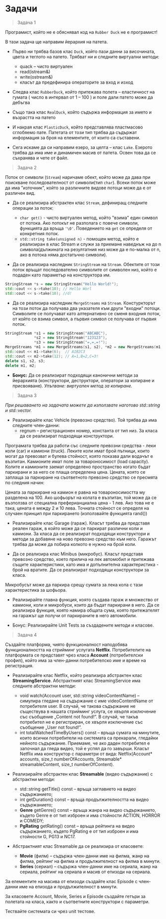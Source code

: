 # Задачи

> Задача 1

Програмист, който не е обяснявал код на `Rubber Duck` не е програмист!

В тази задача ще направим йерархия на патета.

- Първо ни трябва базов клас `Duck`, който пази данни за височината, цвета и теглото на патето. Трябват ни и следните виртуални методи:
  - quack – чисто виртуален
  - read(istream&)
  - write(ostream&)
  - класът да предефинира операторите за вход и изход

- Следва клас `RubberDuck`, който притежава полета – еластичност на гумата ( число в интервал от 1 – 100 ) и поле дали патето може да дебъгва
- Също така клас `RealDuck`, който съдържа информация за името и възрастта на патето
- И  накрая клас `PlasticDuck`, който представлява пластмасово сглобяемо пате. Патетата от този тип трябва да съдържат информация за броя на елементите, от които са съставени.
- Сега искаме да си направим езеро, за целта – клас `Lake`. Езерото трябва да има име и динамичен масив от патета. Освен това да се съхранява и чете от файл.


> Задача 2

Поток от символи (`Stream`) наричаме обект, който може да дава при поискване последователност от символи(тип `char`). Всеки поток може да има "източник", който за различните видове потоци може да е от различен вид.

- Да се реализира абстрактен клас `Stream`, дефиниращ следните операции за поток:
  - `char get()` - чисто виртуален метод, който "взима" един символ от потока. Ако потокът не разполага с повече символи, функцията да връща `'\0'`. Поведението на `get` се определя от конкретния поток.
  - `std::string take(unsigned n)` - помощен метод, който е реализиран в клас Stream и служи за приемане наведнъж на до n символа(дължината на резултатния низ може да е по-малка от n, ако в потока няма достатъчно символи).

- Да се реализира наследник `StringStream` на `Stream`. Обектите от този поток връщат последователно символите от символен низ, който е подаден като параметър на конструктора им.

```c++
StringStream *s = new StringStream("Hello World!");
std::cout << s->take(10); // Hello Worl
std::cout << s->take(10); //d!
```

- Да се реализира наследник `MergeStreams` на `Stream`. Констуркторът на този поток да получава два указателя към други  "входни" потоци. Символите се получават като алтернативно се сменя входния поток, от който се взима символ, а първия символ се получава от първия поток.

```c++
StringStream *s1 = new StringStream("ABCABC"),
             *s2 = new StringStream("123123"),
             *s3 = new StringStream("=,=,=!");
MergeStreams *m1 = new MergeStreams(s1, s2), *m2 = new MergeStreams(m1, s3);
std::cout << m1->take(6);  // A1B2C3
std::cout << m2->take(12); // A=1,B=2,C=3!
delete s1, s2, s3;
delete m1, m2;
```

- **Бонус:** Да се реализират подходящи канонични методи за йерархията (конструктори, деструктори, оператори за копиране и присвояване). *Упътване: виртуален метод за копиране.*

> Задача 3 

*При решаването на задачата можете да използвате наготово std::string и std::vector.* 

- Реализирайте клас Vehicle (превозно средство). Той трябва да има следните член-данни:
    - regnum – регистрационен номер, константа от тип низ.
За класа да се реализират подходящи конструктори.


Програмата трябва да работи със следните превозни средства - леки коли (car) и камиони (truck). Леките коли имат брой пътници, които могат да превозват и булева стойност, която показва дали водачът е възпитан. Камионите имат поле за товароносимост (load capacity).
Колите и камионите заемат определено пространство когато бъдат паркирани и за него се плаща определена цена.
Цената, която се заплаща за паркиране на съответното превозно средство се пресмята по следния начин:

Цената за паркиране на камион е равна на товароносимостта му разделена на 100.
Ако шофьорът на колата е възпитан, той може да се възползва от специална преферианциална цена - 1 лев. Ако това не е така, цената е между 2 и 10 лева. Точната стойност се определя на случаен принцип при паркирането (използвайте функцията rand())


- Реализирайте клас Garage (гараж). Класът трябва да представя реален гараж, в който може да се паркират различни коли и камиони.
За класа да се реализират подходящи конструктори и методи за добавяне на ново превозно средство към него. Гаражът трябва да може да побира колкото е нужно на брой коли.


- Да се реализира клас Minibus (микробус). Класът представя превозно средство, което прилича на лек автомобил и притежава същите характеристики, като има и допълнителна характеристика - брой на вратите.
Да се реализират подходящи конструктори за класа.

Микробусът може да паркира срещу сумата за лека кола с тази характеристика за шофьора.


- Реализирайте главна функция, която създава гараж и множество от камиони, коли и микробуси, които да бъдат паркирани в него. Да се реализира функция, която намира общата сума, която притежателят на гаражът ще получи от паркираните  в него автомобили.

- Бонус: Реализирайте Unit Tests за създадените методи и класове.

> Задача 4 

Създайте платформа, чиято функционалност наподобява функционалността на стрийминг услугата **Netflix**.
Потребителите на платформата се представят чрез класа **Account** (потребителски профил), който има за член-данни потребителско име и време на регистрация.

- Реализирайте клас Netflix, който реализира абстрактен клас **StreamingService**. Абстрактният клас StreamingService има следните абстрактни методи:
    - void watch(Account user, std::string videoContentName) – симулира гледане на съдържание с име videoContentName от потребителя user. В случай, че такова
съдържание не съществува в нашата стрийминг услуга, се хвърля изключение със съобщение „Content not found!”. В случай, че такъв потребител не е регистриран, се
хвърля изключение със съобщение „User not found!”.
    - int totalWatchedTimeByUsers() const – връща сумата на минутите, които всички потребители на системата са прекарали, гледайки нейното съдържание. Приемаме, че
ако даден потребител е започнал да гледа видео, той е успял да го завърши. Класът Netflix има конструктор с параметри от вида:
Netflix(Account* accounts, size_t numberOfAccounts, Streamable* streamableContent, size_t numberOfContent).

- Реализирайте абстрактен клас **Streamable** (видео съдържание) с абстрактни методи:
    - std::string getTitle() const – връща заглавието на видео съдържанието;
    - int getDuration() const – връща продължителността на видео съдържанието;
    - **Genre** getGenre() const – връща жанра на видео съдържанието, където Genre e от тип изброен и има стойности ACTION, HORROR и COMEDY;
    - **PgRating** getRating() const – връща рейтинга на видео съдържанието, където PgRating е от тип изброен и има стойности G, PG13 и NC17.

- Абстрактният клас Streamable да се реализира от класовете:
    - **Movie** (филм) – съдържа член-данни име на филма, жанр на филма, рейтинг на филма и продължителност на филма в минути.
    - **Series** (сериал) – съдържа член-данни име на сериала, жанр на сериала, рейтинг на сериала и масив от епизоди на сериала.

За елементите на масива от епизоди създайте клас Episode с член-данни име на епизода и продължителност в минути.

За класовете Account, Movie, Series и Episode създайте гетъри за полетата на класа, както и съответните конструктори с параметри.

Тествайте системата си чрез unit тестове.
